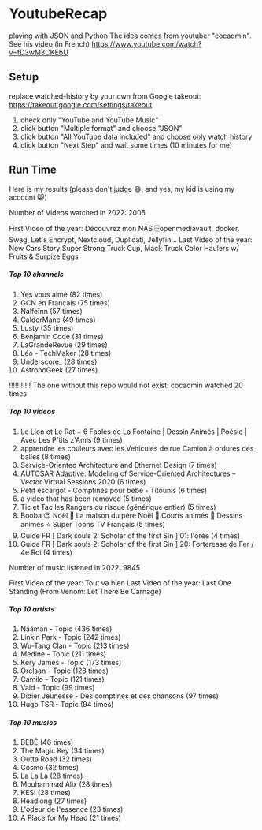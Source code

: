 # YoutubeRecap
playing with JSON and Python
The idea comes from youtuber "cocadmin". See his video (in French) https://www.youtube.com/watch?v=fD3wM3CKEbU

## Setup
replace watched-history by your own from Google takeout: https://takeout.google.com/settings/takeout
1. check only "YouTube and YouTube Music"
2. click button "Multiple format" and choose "JSON"
3. click button "All YouTube data included" and choose only watch history
4. click button "Next Step" and wait some times (10 minutes for me)

## Run Time
Here is my results (please don't judge :smile:, and yes, my kid is using my account 😸)

Number of Videos watched in 2022:  2005

First Video of the year: Découvrez mon NAS 🗄openmediavault, docker, Swag, Let's Encrypt, Nextcloud, Duplicati, Jellyfin...
Last Video of the year: New Cars Story Super Strong Truck Cup, Mack Truck Color Haulers w/ Fruits & Surpize Eggs

##### Top 10 channels #####
1. Yes vous aime (82 times)
2. GCN en Français (75 times)
3. Nalfeïnn (57 times)
4. CalderMane (49 times)
5. Lusty (35 times)
6. Benjamin Code (31 times)
7. LaGrandeRevue (29 times)
8. Léo - TechMaker (28 times)
9. Underscore_ (28 times)
10. AstronoGeek (27 times)

!!!!!!!!!!! The one without this repo would not exist: cocadmin watched 20 times

##### Top 10 videos #####
1.  Le Lion et Le Rat + 6 Fables de La Fontaine | Dessin Animés | Poésie | Avec Les P'tits z'Amis (9 times)
2.  apprendre les couleurs avec les Vehicules de rue Camion à ordures des balles (8 times)
3.  Service-Oriented Architecture and Ethernet Design (7 times)
4.  AUTOSAR Adaptive: Modeling of Service-Oriented Architectures – Vector Virtual Sessions 2020 (6 times)
5.  Petit escargot - Comptines pour bébé - Titounis (6 times)
6.  a video that has been removed (5 times)
7.  Tic et Tac les Rangers du risque (générique entier) (5 times)
8.  Booba 😍 Noël 🎄 La maison du père Noël 🎊 Courts animés 🎁 Dessins animés ⭐ Super Toons TV Français (5 times)
9.  Guide FR [ Dark souls 2: Scholar of the first Sin ] 01: l'orée (4 times)
10.  Guide FR [ Dark souls 2: Scholar of the first Sin ] 20: Forteresse de Fer / 4e Roi (4 times)

Number of music listened in 2022:  9845

First Video of the year: Tout va bien
Last Video of the year: Last One Standing (From Venom: Let There Be Carnage)

##### Top 10 artists #####
1. Naâman - Topic (436 times)
2. Linkin Park - Topic (242 times)
3. Wu-Tang Clan - Topic (213 times)
4. Medine - Topic (211 times)
5. Kery James - Topic (173 times)
6. Orelsan - Topic (128 times)
7. Camilo - Topic (121 times)
8. Vald - Topic (99 times)
9. Didier Jeunesse - Des comptines et des chansons (97 times)
10. Hugo TSR  - Topic (94 times)

##### Top 10 musics #####
1.  BEBÉ (46 times)
2.  The Magic Key (34 times)
3.  Outta Road (32 times)
4.  Cosmo (32 times)
5.  La La La (28 times)
6.  Mouhammad Alix (28 times)
7.  KESI (28 times)
8.  Headlong (27 times)
9.  L'odeur de l'essence (23 times)
10.  A Place for My Head (21 times)
